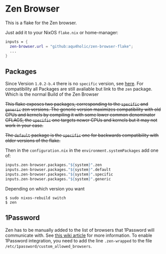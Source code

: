 # Zen Browser

This is a flake for the Zen browser.

Just add it to your NixOS `flake.nix` or home-manager:

```nix
inputs = {
  zen-browser.url = "github:aqu4holic/zen-browser-flake";
  ...
}
```

## Packages

Since Version `1.0.2-b.4` there is no `specific` version, see [here](https://github.com/zen-browser/desktop/wiki/Why-have-optimized-builds-been-removed%3F).
For compatibility all Packages are still avaliable but link to the `zen` package. Which is the normal Build of the Zen Browser

~~This flake exposes two packages, corresponding to the `specific` and `generic` zen versions.
The generic version maximizes compatibility with old CPUs and kernels by compiling it with some
lower common denominator CFLAGS, the `specific` one targets newer CPUs and kernels but it may not
work in your case.~~

~~The `default` package is the `specific` one for backwards compatibility with older versions of the flake.~~

Then in the `configuration.nix` in the `environment.systemPackages` add one of:

```nix
inputs.zen-browser.packages."${system}".zen
inputs.zen-browser.packages."${system}".default
inputs.zen-browser.packages."${system}".specific
inputs.zen-browser.packages."${system}".generic
```

Depending on which version you want

```shell
$ sudo nixos-rebuild switch
$ zen
```

## 1Password

Zen has to be manually added to the list of browsers that 1Password will communicate with. See [this wiki article](https://nixos.wiki/wiki/1Password) for more information. To enable 1Password integration, you need to add the line `.zen-wrapped` to the file `/etc/1password/custom_allowed_browsers`.
